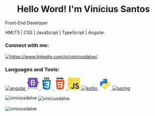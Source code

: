 <h1 align="center">Hello Word! I'm Vinícius Santos</h1>

Front-End Developer

HMLT5 | CSS | JavaScript | TypeScript | Angular.


<h3 align="left">Connect with me:</h3>
<p align="left">
<a href="https://www.linkedin.com/in/viniciusdalve/" target="blank"><img align="center" src="https://raw.githubusercontent.com/rahuldkjain/github-profile-readme-generator/master/src/images/icons/Social/linked-in-alt.svg" alt="https://www.linkedin.com/in/viniciusdalve/" height="30" width="40" /></a>
</p>

<h3 align="left">Languages and Tools:</h3>
<p align="left"> <a href="https://angular.io" target="_blank" rel="noreferrer"> <img src="https://angular.io/assets/images/logos/angular/angular.svg" alt="angular" width="40" height="40"/> </a> <a href="https://getbootstrap.com" target="_blank" rel="noreferrer"> <img src="https://raw.githubusercontent.com/devicons/devicon/master/icons/bootstrap/bootstrap-plain-wordmark.svg" alt="bootstrap" width="40" height="40"/> </a> <a href="https://www.w3schools.com/css/" target="_blank" rel="noreferrer"> <img src="https://raw.githubusercontent.com/devicons/devicon/master/icons/css3/css3-original-wordmark.svg" alt="css3" width="40" height="40"/> </a> <a href="https://www.w3.org/html/" target="_blank" rel="noreferrer"> <img src="https://raw.githubusercontent.com/devicons/devicon/master/icons/html5/html5-original-wordmark.svg" alt="html5" width="40" height="40"/> </a> <a href="https://developer.mozilla.org/en-US/docs/Web/JavaScript" target="_blank" rel="noreferrer"> <img src="https://raw.githubusercontent.com/devicons/devicon/master/icons/javascript/javascript-original.svg" alt="javascript" width="40" height="40"/> </a> <a href="https://kotlinlang.org" target="_blank" rel="noreferrer"> <img src="https://www.vectorlogo.zone/logos/kotlinlang/kotlinlang-icon.svg" alt="kotlin" width="40" height="40"/> </a> <a href="https://www.python.org" target="_blank" rel="noreferrer"> <img src="https://raw.githubusercontent.com/devicons/devicon/master/icons/python/python-original.svg" alt="python" width="40" height="40"/> </a> <a href="https://spring.io/" target="_blank" rel="noreferrer"> <img src="https://www.vectorlogo.zone/logos/springio/springio-icon.svg" alt="spring" width="40" height="40"/> </a> </p>


<p><img align="left" src="https://github-readme-stats.vercel.app/api/top-langs?username=viniciusdalve&show_icons=true&theme=dark&locale=en&layout=compact" alt="viniciusdalve" /></p>

<p>&nbsp;<img align="center" src="https://github-readme-stats.vercel.app/api?username=viniciusdalve&show_icons=true&theme=dark&locale=en" alt="viniciusdalve" /></p>

<p><img align="center" src="https://github-readme-streak-stats.herokuapp.com/?user=viniciusdalve&theme=dark" alt="viniciusdalve" /></p>




<!---
viniciusdalve/viniciusdalve is a ✨ special ✨ repository because its `README.md` (this file) appears on your GitHub profile.
You can click the Preview link to take a look at your changes.
--->
